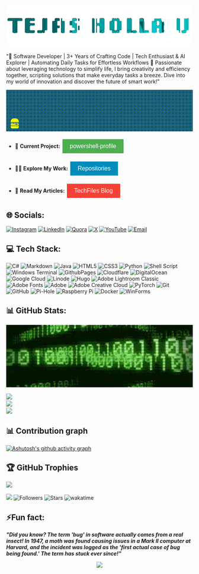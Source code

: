 <p align="center"><img src="https://raw.githubusercontent.com/tejasholla/tejasholla/main/tejas.gif" /></p>

"🌟 Software Developer | 3+ Years of Crafting Code | Tech Enthusiast & AI Explorer | Automating Daily Tasks for Effortless Workflows 🌟 Passionate about leveraging technology to simplify life, I bring creativity and efficiency together, scripting solutions that make everyday tasks a breeze. Dive into my world of innovation and discover the future of smart work!"<br>

<p align="center"><img alt="Eat Code GIF" width="1000px" src="https://raw.githubusercontent.com/tejasholla/tejasholla/main/eat_code.gif" /></p>

- 🔭 **Current Project:** <a href="https://github.com/tejasholla/powershell-profile.git" target="_blank"><button style="background-color: #4CAF50; color: white; border: none; padding: 10px 20px; text-align: center; text-decoration: none; display: inline-block; font-size: 16px; margin: 4px 2px; cursor: pointer;">powershell-profile</button></a>

- 👨‍💻 **Explore My Work:** <a href="https://github.com/tejasholla?tab=repositories" target="_blank"><button style="background-color: #008CBA; color: white; border: none; padding: 10px 20px; text-align: center; text-decoration: none; display: inline-block; font-size: 16px; margin: 4px 2px; cursor: pointer;">Repositories</button></a>

- 📝 **Read My Articles:** <a href="https://techfiles.in/" target="_blank"><button style="background-color: #f44336; color: white; border: none; padding: 10px 20px; text-align: center; text-decoration: none; display: inline-block; font-size: 16px; margin: 4px 2px; cursor: pointer;">TechFiles Blog</button></a>

## 🌐 Socials:

[![Instagram](https://img.shields.io/badge/Instagram-%23E4405F.svg?style=for-the-badge&logo=Instagram&logoColor=white)](https://instagram.com/tejasholla) [![LinkedIn](https://img.shields.io/badge/LinkedIn-%230077B5.svg?style=for-the-badge&logo=linkedin&logoColor=white)](https://linkedin.com/in/tejasholla) [![Quora](https://img.shields.io/badge/Quora-%23B92B27.svg?style=for-the-badge&logo=Quora&logoColor=white)](https://quora.com/profile/Tejas-Holla-5) [![X](https://img.shields.io/badge/X-black.svg?style=for-the-badge&logo=X&logoColor=white)](https://x.com/imtejasholla) [![YouTube](https://img.shields.io/badge/YouTube-%23FF0000.svg?style=for-the-badge&logo=YouTube&logoColor=white)](https://youtube.com/@@techfilez) [![Email](https://img.shields.io/badge/Email-%23D14836.svg?style=for-the-badge&logo=gmail&logoColor=white)](mailto:tejasholla@techfiles.in?subject=GitHub)

## 💻 Tech Stack:

![C#](https://img.shields.io/badge/c%23-%23239120.svg?style=for-the-badge&logo=csharp&logoColor=white) ![Markdown](https://img.shields.io/badge/markdown-%23000000.svg?style=for-the-badge&logo=markdown&logoColor=white) ![Java](https://img.shields.io/badge/java-%23ED8B00.svg?style=for-the-badge&logo=openjdk&logoColor=white) ![HTML5](https://img.shields.io/badge/html5-%23E34F26.svg?style=for-the-badge&logo=html5&logoColor=white) ![CSS3](https://img.shields.io/badge/css3-%231572B6.svg?style=for-the-badge&logo=css3&logoColor=white) ![Python](https://img.shields.io/badge/python-3670A0?style=for-the-badge&logo=python&logoColor=ffdd54) ![Shell Script](https://img.shields.io/badge/shell_script-%23121011.svg?style=for-the-badge&logo=gnu-bash&logoColor=white) ![Windows Terminal](https://img.shields.io/badge/Windows%20Terminal-%234D4D4D.svg?style=for-the-badge&logo=windows-terminal&logoColor=white) ![GithubPages](https://img.shields.io/badge/github%20pages-121013?style=for-the-badge&logo=github&logoColor=white) ![Cloudflare](https://img.shields.io/badge/Cloudflare-F38020?style=for-the-badge&logo=Cloudflare&logoColor=white) ![DigitalOcean](https://img.shields.io/badge/DigitalOcean-%230167ff.svg?style=for-the-badge&logo=digitalOcean&logoColor=white) ![Google Cloud](https://img.shields.io/badge/GoogleCloud-%234285F4.svg?style=for-the-badge&logo=google-cloud&logoColor=white) ![Linode](https://img.shields.io/badge/linode-00A95C?style=for-the-badge&logo=linode&logoColor=white) ![Hugo](https://img.shields.io/badge/Hugo-black.svg?style=for-the-badge&logo=Hugo) ![Adobe Lightroom Classic](https://img.shields.io/badge/Adobe%20Lightroom%20Classic-31A8FF.svg?style=for-the-badge&logo=Adobe%20Lightroom%20Classic&logoColor=white) ![Adobe Fonts](https://img.shields.io/badge/Adobe%20Fonts-000B1D.svg?style=for-the-badge&logo=Adobe%20Fonts&logoColor=white) ![Adobe](https://img.shields.io/badge/adobe-%23FF0000.svg?style=for-the-badge&logo=adobe&logoColor=white) ![Adobe Creative Cloud](https://img.shields.io/badge/Adobe%20Creative%20Cloud-DA1F26.svg?style=for-the-badge&logo=Adobe%20Creative%20Cloud&logoColor=white) ![PyTorch](https://img.shields.io/badge/PyTorch-%23EE4C2C.svg?style=for-the-badge&logo=PyTorch&logoColor=white) ![Git](https://img.shields.io/badge/git-%23F05033.svg?style=for-the-badge&logo=git&logoColor=white) ![GitHub](https://img.shields.io/badge/github-%23121011.svg?style=for-the-badge&logo=github&logoColor=white) ![Pi-Hole](https://img.shields.io/badge/pihole-%2396060C.svg?style=for-the-badge&logo=pi-hole&logoColor=white) ![Raspberry Pi](https://img.shields.io/badge/-RaspberryPi-C51A4A?style=for-the-badge&logo=Raspberry-Pi) ![Docker](https://img.shields.io/badge/docker-%230db7ed.svg?style=for-the-badge&logo=docker&logoColor=white) ![WinForms](https://img.shields.io/badge/winforms-%230078D7.svg?style=for-the-badge&logo=windows&logoColor=white)

## 📊 GitHub Stats:

<p align="center"><img alt="Code GIF" width="1000px" src="https://raw.githubusercontent.com/tejasholla/tejasholla/main/lazy.gif" /></p>

![](https://github-readme-stats.vercel.app/api?username=tejasholla&theme=dark&hide_border=false&include_all_commits=true&count_private=true)<br/>
![](https://github-readme-streak-stats.herokuapp.com/?user=tejasholla&theme=dark&hide_border=false)<br/>
![](https://github-readme-stats.vercel.app/api/top-langs/?username=tejasholla&theme=dark&hide_border=false&include_all_commits=true&count_private=true&layout=compact)

## 📊 Contribution graph

[![Ashutosh's github activity graph](https://github-readme-activity-graph.vercel.app/graph?username=tejasholla&bg_color=000000&color=ffffff&line=6bffbf&point=fffafa&area=true&hide_border=true)](https://github.com/ashutosh00710/github-readme-activity-graph)

## 🏆 GitHub Trophies

![](https://github-profile-trophy.vercel.app/?username=tejasholla&theme=discord&no-frame=false&no-bg=false&margin-w=4)

[![](https://visitcount.itsvg.in/api?id=tejasholla&icon=5&color=12)](https://visitcount.itsvg.in)
![Followers](https://img.shields.io/github/followers/tejasholla?label=Follow&style=social)
![Stars](https://img.shields.io/github/stars/tejasholla?style=social)
![wakatime](https://wakatime.com/badge/user/f4215698-35da-4ab1-95e2-fc35a14ba759.svg)

## ⚡Fun fact:

***"Did you know? The term 'bug' in software actually comes from a real insect! In 1947, a moth was found causing issues in a Mark II computer at Harvard, and the incident was logged as the 'first actual case of bug being found.' The term has stuck ever since!"<br>***
<p align="center">
  <img src="https://capsule-render.vercel.app/api?type=waving&color=gradient&height=60&section=footer"/>
</p>
